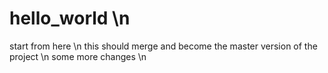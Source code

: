 # hello_world \n
start from here \n
this should merge and become the master version of the project \n
some more changes \n
